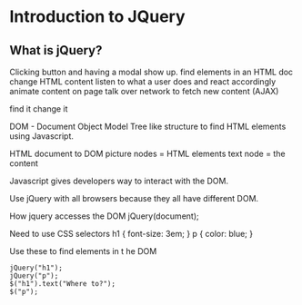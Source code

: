 # Introduction to JQuery
## What is jQuery?
Clicking button and having a modal show up.
find elements in an HTML doc
change HTML content
listen to what a user does and react accordingly
animate content on page
talk over network to fetch new content (AJAX)

find it
change it

DOM - Document Object Model
Tree like structure to find HTML elements using Javascript.

HTML document to DOM picture
nodes = HTML elements
text node = the content

Javascript gives developers way to interact with the DOM.

Use jQuery with all browsers because they all have different DOM.

How jquery accesses the DOM
jQuery(document);

Need to use CSS selectors
h1 { font-size: 3em; }
p { color: blue; }

Use these to find elements in t he DOM

    jQuery("h1");
    jQuery("p");
    $("h1").text("Where to?");
    $("p");





